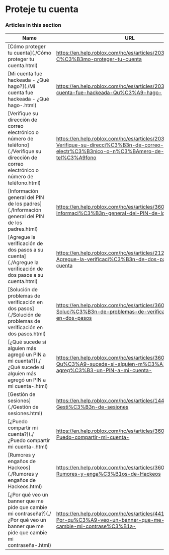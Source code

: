 # Proteje tu cuenta  
### Articles in this section
Name|URL
-|-
[Cómo proteger tu cuenta](./Cómo proteger tu cuenta.html) |https://en.help.roblox.com/hc/es/articles/203313380-C%C3%B3mo-proteger-tu-cuenta
[Mi cuenta fue hackeada - ¿Qué hago?](./Mi cuenta fue hackeada - ¿Qué hago-.html) |https://en.help.roblox.com/hc/es/articles/203313390-Mi-cuenta-fue-hackeada-Qu%C3%A9-hago-
[Verifique su dirección de correo electrónico o número de teléfono](./Verifique su dirección de correo electrónico o número de teléfono.html) |https://en.help.roblox.com/hc/es/articles/203313350-Verifique-su-direcci%C3%B3n-de-correo-electr%C3%B3nico-o-n%C3%BAmero-de-tel%C3%A9fono
[Información general del PIN de los padres](./Información general del PIN de los padres.html) |https://en.help.roblox.com/hc/es/articles/360000239523-Informaci%C3%B3n-general-del-PIN-de-los-padres
[Agregue la verificación de dos pasos a su cuenta](./Agregue la verificación de dos pasos a su cuenta.html) |https://en.help.roblox.com/hc/es/articles/212459863-Agregue-la-verificaci%C3%B3n-de-dos-pasos-a-su-cuenta
[Solución de problemas de verificación en dos pasos](./Solución de problemas de verificación en dos pasos.html) |https://en.help.roblox.com/hc/es/articles/360000350706-Soluci%C3%B3n-de-problemas-de-verificaci%C3%B3n-en-dos-pasos
[¿Qué sucede si alguien más agregó un PIN a mi cuenta?](./¿Qué sucede si alguien más agregó un PIN a mi cuenta-.html) |https://en.help.roblox.com/hc/es/articles/360031316752--Qu%C3%A9-sucede-si-alguien-m%C3%A1s-agreg%C3%B3-un-PIN-a-mi-cuenta-
[Gestión de sesiones](./Gestión de sesiones.html) |https://en.help.roblox.com/hc/es/articles/14482664311060-Gesti%C3%B3n-de-sesiones
[¿Puedo compartir mi cuenta?](./¿Puedo compartir mi cuenta-.html) |https://en.help.roblox.com/hc/es/articles/360000236103--Puedo-compartir-mi-cuenta-
[Rumores y engaños de Hackeos](./Rumores y engaños de Hackeos.html) |https://en.help.roblox.com/hc/es/articles/360000240346-Rumores-y-enga%C3%B1os-de-Hackeos
[¿Por qué veo un banner que me pide que cambie mi contraseña?](./¿Por qué veo un banner que me pide que cambie mi contraseña-.html) |https://en.help.roblox.com/hc/es/articles/4416940180500--Por-qu%C3%A9-veo-un-banner-que-me-pide-que-cambie-mi-contrase%C3%B1a-